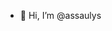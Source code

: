 - 👋 Hi, I’m @assaulys


<!---
assaulys/assaulys is a ✨ special ✨ repository because its `README.md` (this file) appears on your GitHub profile.
You can click the Preview link to take a look at your changes.
--->
